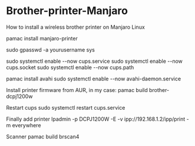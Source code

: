 # Brother-printer-Manjaro
How to install a wireless brother printer on Manjaro Linux

pamac install manjaro-printer

sudo gpasswd -a yourusername sys

sudo systemctl enable --now cups.service
sudo systemctl enable --now cups.socket
sudo systemctl enable --now cups.path

pamac install avahi
sudo systemctl enable --now avahi-daemon.service

Install printer firmware from AUR, in my case:
pamac build brother-dcpj1200w

Restart cups
sudo systemctl restart cups.service

Finally add printer 
lpadmin -p DCPJ1200W -E -v ipp://192.168.1.2/ipp/print -m everywhere 

Scanner
pamac build brscan4
